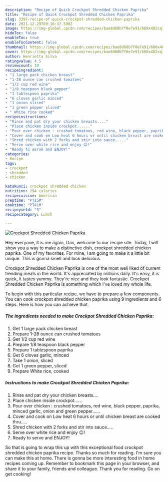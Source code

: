 ```yaml
---
description: "Recipe of Quick Crockpot Shredded Chicken Paprika"
title: "Recipe of Quick Crockpot Shredded Chicken Paprika"
slug: 3397-recipe-of-quick-crockpot-shredded-chicken-paprika
date: 2021-12-29T09:16:37.590Z
image: https://img-global.cpcdn.com/recipes/bae8d68b7f0e7e91/680x482cq70/crockpot-shredded-chicken-paprika-recipe-main-photo.jpg
hideToc: false
enableToc: true
enableTocContent: false
thumbnail: https://img-global.cpcdn.com/recipes/bae8d68b7f0e7e91/680x482cq70/crockpot-shredded-chicken-paprika-recipe-main-photo.jpg
cover: https://img-global.cpcdn.com/recipes/bae8d68b7f0e7e91/680x482cq70/crockpot-shredded-chicken-paprika-recipe-main-photo.jpg
author: Henrietta Silva
ratingvalue: 4.5
reviewcount: 10
recipeingredient:
- "1 large pack chicken breast"
- "1-28 ounce can crushed tomatoes"
- "1/2 cup red wine"
- "1/8 teaspoon black pepper"
- "1 tablespoon paprika"
- "6 cloves garlic minced"
- "1 onion sliced"
- "1 green pepper sliced"
- " White rice cooked"
recipeinstructions:
- "Rinse and pat dry your chicken breasts...."
- "Place chicken inside crockpot......"
- "Pour over chicken : crushed tomatoes, red wine, black pepper, paprika, minced garlic, onion and green pepper......"
- "Cover and cook on Low heat 6 hours or until chicken breast are cooked thru....."
- "Shred chicken with 2 forks and stir into sauce....."
- "Serve over white rice and enjoy 😉!"
- "Ready to serve and ENJOY!"
categories:
- Recipe
tags:
- crockpot
- shredded
- chicken

katakunci: crockpot shredded chicken 
nutrition: 294 calories
recipecuisine: American
preptime: "PT15M"
cooktime: "PT41M"
recipeyield: "3"
recipecategory: Lunch

---
```



![Crockpot Shredded Chicken Paprika](https://img-global.cpcdn.com/recipes/bae8d68b7f0e7e91/680x482cq70/crockpot-shredded-chicken-paprika-recipe-main-photo.jpg)

Hey everyone, it is me again, Dan, welcome to our recipe site. Today, I will show you a way to make a distinctive dish, crockpot shredded chicken paprika. One of my favorites. For mine, I am going to make it a little bit unique. This is gonna smell and look delicious.



Crockpot Shredded Chicken Paprika is one of the most well liked of current trending meals in the world. It's appreciated by millions daily. It's easy, it is quick, it tastes yummy. They're nice and they look fantastic. Crockpot Shredded Chicken Paprika is something which I've loved my whole life.


To begin with this particular recipe, we have to prepare a few components. You can cook crockpot shredded chicken paprika using 9 ingredients and 6 steps. Here is how you can achieve that.

<!--inarticleads1-->

##### The ingredients needed to make Crockpot Shredded Chicken Paprika:

1. Get 1 large pack chicken breast
1. Prepare 1-28 ounce can crushed tomatoes
1. Get 1/2 cup red wine
1. Prepare 1/8 teaspoon black pepper
1. Prepare 1 tablespoon paprika
1. Get 6 cloves garlic, minced
1. Take 1 onion, sliced
1. Get 1 green pepper, sliced
1. Prepare  White rice, cooked




<!--inarticleads2-->

##### Instructions to make Crockpot Shredded Chicken Paprika:

1. Rinse and pat dry your chicken breasts....
1. Place chicken inside crockpot......
1. Pour over chicken : crushed tomatoes, red wine, black pepper, paprika, minced garlic, onion and green pepper......
1. Cover and cook on Low heat 6 hours or until chicken breast are cooked thru.....
1. Shred chicken with 2 forks and stir into sauce.....
1. Serve over white rice and enjoy 😉!
1. Ready to serve and ENJOY!



So that is going to wrap this up with this exceptional food crockpot shredded chicken paprika recipe. Thanks so much for reading. I'm sure you can make this at home. There is gonna be more interesting food in home recipes coming up. Remember to bookmark this page in your browser, and share it to your family, friends and colleague. Thank you for reading. Go on get cooking!
